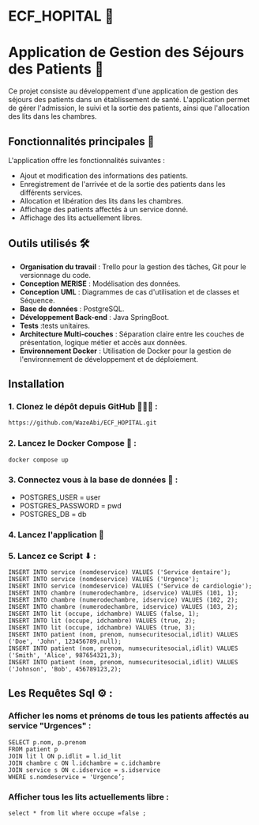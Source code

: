 # ECF_HOPITAL 🏥

# Application de Gestion des Séjours des Patients 👀

Ce projet consiste au développement d'une application de gestion des séjours des patients dans un établissement de santé. L'application permet de gérer l'admission, le suivi et la sortie des patients, ainsi que l'allocation des lits dans les chambres.

## Fonctionnalités principales 🚀

L'application offre les fonctionnalités suivantes :

- Ajout et modification des informations des patients.
- Enregistrement de l'arrivée et de la sortie des patients dans les différents services.
- Allocation et libération des lits dans les chambres.
- Affichage des patients affectés à un service donné.
- Affichage des lits actuellement libres.

## Outils utilisés 🛠️

- **Organisation du travail** : Trello pour la gestion des tâches, Git pour le versionnage du code.
- **Conception MERISE** : Modélisation des données.
- **Conception UML** : Diagrammes de cas d'utilisation et de classes et Séquence.
- **Base de données** : PostgreSQL.
- **Développement Back-end** : Java SpringBoot.
- **Tests** :tests unitaires.
- **Architecture Multi-couches** : Séparation claire entre les couches de présentation, logique métier et accès aux données.
- **Environnement Docker** : Utilisation de Docker pour la gestion de l'environnement de développement et de déploiement.

## Installation

### 1. Clonez le dépôt depuis GitHub 🧑🏻‍💻  : 
````bash
https://github.com/WazeAbi/ECF_HOPITAL.git
````
### 2. Lancez le Docker Compose 🐳 :
````bash
docker compose up
````
### 3. Connectez vous à la base de données 🛜 :
- POSTGRES_USER = user
- POSTGRES_PASSWORD = pwd
- POSTGRES_DB = db

### 4. Lancez l'application 🏁

### 5. Lancez ce Script ⬇ :
````postgresql
INSERT INTO service (nomdeservice) VALUES ('Service dentaire');
INSERT INTO service (nomdeservice) VALUES ('Urgence');
INSERT INTO service (nomdeservice) VALUES ('Service de cardiologie');
INSERT INTO chambre (numerodechambre, idservice) VALUES (101, 1);
INSERT INTO chambre (numerodechambre, idservice) VALUES (102, 2);
INSERT INTO chambre (numerodechambre, idservice) VALUES (103, 2);
INSERT INTO lit (occupe, idchambre) VALUES (false, 1);
INSERT INTO lit (occupe, idchambre) VALUES (true, 2);
INSERT INTO lit (occupe, idchambre) VALUES (true, 3);
INSERT INTO patient (nom, prenom, numsecuritesocial,idlit) VALUES ('Doe', 'John', 123456789,null);
INSERT INTO patient (nom, prenom, numsecuritesocial,idlit) VALUES ('Smith', 'Alice', 987654321,3);
INSERT INTO patient (nom, prenom, numsecuritesocial,idlit) VALUES ('Johnson', 'Bob', 456789123,2); 
````

## Les Requêtes Sql ⚙️ :

### Afficher les noms et prénoms de tous les patients affectés au service "Urgences" :

````postgresql
SELECT p.nom, p.prenom
FROM patient p
JOIN lit l ON p.idlit = l.id_lit
JOIN chambre c ON l.idchambre = c.idchambre
JOIN service s ON c.idservice = s.idservice
WHERE s.nomdeservice = 'Urgence’;
````

### Afficher tous les lits actuellements libre :
````postgresql
select * from lit where occupe =false ;
````
